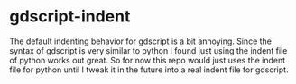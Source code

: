 # gdscript-indent

The default indenting behavior for gdscript is a bit annoying. Since
the syntax of gdscript is very similar to python I found just using
the indent file of python works out great. So for now this repo would
just uses the indent file for python until I tweak it in the future into
a real indent file for gdscript.
